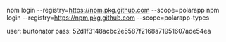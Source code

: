 npm login --registry=https://npm.pkg.github.com --scope=polarapp
npm login --registry=https://npm.pkg.github.com --scope=polarapp-types

user: burtonator
pass: 52d1f3148acbc2e5587f2168a71951607ade54ea
